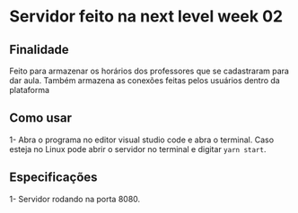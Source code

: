 # Servidor feito na next level week 02

## Finalidade

Feito para armazenar os horários dos professores que se cadastraram para dar aula. Também armazena as conexões feitas pelos usuários dentro da plataforma

## Como usar 
1- Abra o programa no editor visual studio code e abra o terminal. Caso esteja no Linux pode abrir o servidor no terminal e digitar `yarn start`.

## Especificações

1- Servidor rodando na porta 8080. 
